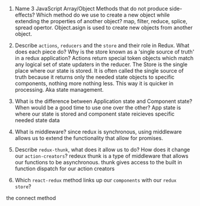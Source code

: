 1.  Name 3 JavaScript Array/Object Methods that do not produce side-effects? Which method do we use to create a new object while extending the properties of another object?
map, filter, reduce, splice, spread  opertor. Object.asign is used to create new objects from another object.

1.  Describe `actions`, `reducers` and the `store` and their role in Redux. What does each piece do? Why is the store known as a 'single source of truth' in a redux application?
Actions return special token objects which match any logical set of state updaters in the reducer. The Store is the single place where our state is stored. It is often called the single source of truth because it returns only the needed state objects to specific components, nothing more nothing less. This way it is quicker in processing. Aka state management.

1.  What is the difference between Application state and Component state? When would be a good time to use one over the other?
App state is where our state is stored and component state reicieves specific needed state data

1.  What is middleware?
since redux is synchronous, using middleware allows us to extend the functionality that allow for promises.

1.  Describe `redux-thunk`, what does it allow us to do? How does it change our `action-creators`?
redeux thunk is a type of middleware that allows our functions to be asynchronous. thunk gives access to the built in function dispatch for our action creators 

1.  Which `react-redux` method links up our `components` with our `redux store`?

the connect method